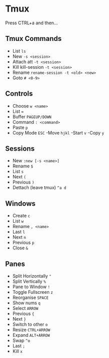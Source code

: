 # Tmux #

Press CTRL+a and then...


## Tmux Commands ##

* List `ls`
* New `-s <session>`
* Attach att `-t <session>`
* Kill kill-session `-t <session>`
* Rename `rename-session -t <old> <new>`
* Goto `# <0-9>`


## Controls ##

* Choose `w <name>`
* List `=`
* Buffer `PAGEUP/DOWN`
* Command `: <command>`
* Paste `p`
* Copy Mode `ESC`
-Move `hjkl`
-Start `v`
-Copy `y`

## Sessions ##

* New `:new [-s <name>]`
* Rename `$`
* List `s`
* Next `(`
* Previous `)`
* Dettach (leave tmux) `^a d`

## Windows ##

* Create `c`
* List `w`
* Rename `, <name>`
* Last `l`
* Next `n`
* Previous `p`
* Close `&`

## Panes ##

* Split Horizontally `"`
* Split Vertically `%`
* Pane to Window `!`
* Toggle Fullscreen `z`
* Reorganise `SPACE`
* Show nums `q`
* Select `ARROW`
* Previous `{`
* Next `}`
* Switch to other `o`
* Resize `CTRL+ARROW`
* Expand `ALT+ARROW`
* Swap `^o`
* Last `;`
* Kill `x`

